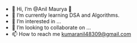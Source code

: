 - 👋 Hi, I’m @Anil Maurya 💞️
- 🌱 I’m currently learning DSA and Algorithms.
- 👀 I’m interested in ...
- 💞️ I’m looking to collaborate on ...
- 📫 How to reach me kumaranil48309@gmail.com

<!---
AnilKushwaha07/AnilKushwaha07 is a ✨ special ✨ repository because its `README.md` (this file) appears on your GitHub profile.
You can click the Preview link to take a look at your changes.
--->
